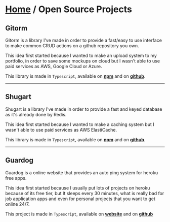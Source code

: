 # [Home](README.md) / Open Source Projects

## Gitorm
Gitorm is a library I've made in order to provide a fast/easy to use interface to make common CRUD actions on a github repository you own.

This idea first started because I wanted to make an upload system to my portfolio, in order to save some mockups on cloud but I wasn't able to use paid services as AWS, Google Cloud or Azure.

This library is made in ``Typescript``, available on [**npm**](https://www.npmjs.com/package/gitorm) and on [**github**](https://github.com/gbkel/gitorm).

---

## Shugart
Shugart is a library I've made in order to provide a fast and keyed database as it's already done by Redis.

This idea first started because I wanted to make a caching system but I wasn't able to use paid services as AWS ElastiCache.

This library is made in ``Typescript``, available on [**npm**](https://www.npmjs.com/package/shugart) and on [**github**](https://github.com/gbkel/shugart).

--- 

## Guardog
Guardog is a online website that provides an auto ping system for heroku free apps.

This idea first started because I usually put lots of projects on heroku because of its free tier, but It sleeps every 30 minutes, what is really bad for job application apps and even for personal projects that you want to get online 24/7.

This project is made in ``Typescript``, available on [**website**](https://github.com/guilhermebkel/guardog) and on [**github**](https://guardog.herokuapp.com/)